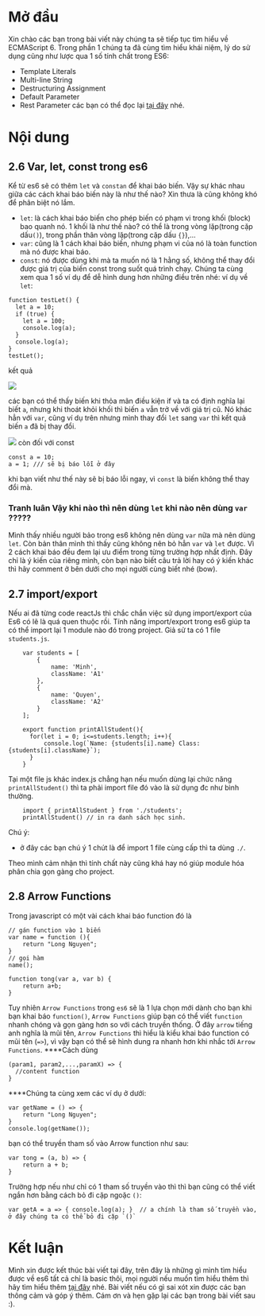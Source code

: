 # Mở đầu
Xin chào các bạn trong bài viết này chúng ta sẽ tiếp tục tìm hiểu về ECMAScript 6. Trong phần 1 chúng ta đã cùng tìm hiểu khái niệm, lý do sử dụng cũng như lược qua 1 số tính chất trong ES6:
* Template Literals
* Multi-line String
* Destructuring Assignment
* Default Parameter
* Rest Parameter
các bạn có thể đọc lại  [tại đây](https://viblo.asia/p/gioi-thieu-ve-ecmascript-6-phan-1-4dbZN8qL5YM) nhé.
# Nội dung
## 2.6 Var, let, const trong es6
Kể từ es6 sẽ có thêm `let` và `constan` để khai báo biến. Vậy sự khác nhau giữa các cách khai báo biến này là như thế nào? Xin thưa là cũng không khó để phân biệt nó lắm. 
* `let`: là cách khai báo biến cho phép biến có phạm vi trong khối (block) bao quanh nó. 1 khối là như thế nào? có thể là trong vòng lặp(trong cặp dấu`()`), trong phần thân vòng lặp(trong cặp dấu `{}`),...
* `var`: cũng là 1 cách khai báo biến, nhưng phạm vi của nó là toàn function mà nó được khai báo.
* `const`: nó được dùng khi mà ta muốn nó là 1 hằng số, không thể thay đổi được giá trị của biến const trong suốt quá trình chạy. 
Chúng ta cùng xem qua 1 số ví dụ để dễ hình dung hơn những điều trên nhé:
ví dụ về `let`:
```
function testLet() {
  let a = 10;
  if (true) {
    let a = 100;
    console.log(a);
  }
  console.log(a);
}
testLet();
```
kết quả

 ![](https://images.viblo.asia/e992da88-e1be-4f98-bd22-106c7dac0cd1.png)
 
các bạn có thể thấy biến khi thỏa mãn điều kiện if và ta có định nghĩa lại biết `a`, nhưng khi thoát khỏi khối thì biến `a` vẫn trở về với giá trị cũ. Nó khác hẳn với `var`, cũng ví dụ trên nhưng mình thay đổi `let` sang `var` thì kết quả biến `a` đã bị thay đổi.

![](https://images.viblo.asia/5402f4fe-42de-4256-b714-4830ba363649.png)
còn đối với const 
```
const a = 10;
a = 1; /// sẽ bị báo lỗi ở đây
```
khi bạn viết như thế này sẽ bị báo lỗi ngay, vì `const` là biến không thể thay đổi mà. 
### Tranh luân Vậy khi nào thì nên dùng `let` khi nào nên dùng `var` ?????
Mình thấy nhiều người bảo trong es6 không nên dùng `var` nữa mà nên dùng `let`. Còn bản thân mình thì thấy cũng không nên bỏ hẳn `var` và `let` được. Vì 2 cách khai báo đều đem lại ưu điểm trong từng trường hợp nhất định. Đây chỉ là ý kiến của riêng mình, còn bạn nào biết câu trả lời hay có ý kiến khác thì hãy comment ở bên dưới cho mọi người cùng biết nhé (bow).
## 2.7 import/export 
Nếu ai đã từng code reactJs thì chắc chắn việc sử dụng import/export của Es6 có lẽ là quá quen thuộc rồi. Tính năng import/export trong es6 giúp ta có thể import lại 1 module nào đó trong project.  Giả sử ta có 1 file `students.js`. 
```
    var students = [
        {
            name: 'Minh',
            className: 'A1'
        },
        {
            name: 'Quyen',
            className: 'A2'
        }
    ];
  
    export function printAllStudent(){
      for(let i = 0; i<=students.length; i++){
          console.log(`Name: {students[i].name} Class: {students[i].className}`);
      } 
    }
```

Tại một file js khác index.js chẳng hạn nếu muốn dùng lại chức năng `printAllStudent()` thì ta phải import file đó vào là sử dụng đc như bình thường.
```
    import { printAllStudent } from './students';
    printAllStudent() // in ra danh sách học sinh.
```
Chú ý: 
* ở đây các bạn chú ý 1 chút là để import 1 file cùng cấp thì ta dùng `./`.

Theo mình cảm nhận thì tính chất này cũng khá hay nó giúp module hóa phân chia gọn gàng cho project.
## 2.8 Arrow Functions
Trong javascript có một vài cách khai báo function đó là 
```
// gán function vào 1 biến
var name = function (){
    return "Long Nguyen";
}
// gọi hàm
name();

function tong(var a, var b) {
    return a+b;
}
```
Tuy nhiên `Arrow Functions` trong `es6` sẽ là 1 lựa chọn mới dành cho bạn khi bạn khai báo `function()`, `Arrow Functions` giúp bạn có thể viết `function` nhanh chóng và gọn gàng hơn so với cách truyền thống. Ở đây `arrow` tiếng anh nghĩa là mũi tên, `Arrow Functions` thì hiểu là kiểu khai báo function có mũi tên (`=>`), vì vậy bạn có thể sẽ hình dung ra nhanh hơn khi nhắc tới `Arrow Functions`.
****Cách dùng
```
(param1, param2,...,paramX) => {
  //content function
}
```

****Chúng ta cùng xem các ví dụ ở dưới:
```
var getName = () => {
    return "Long Nguyen";
}
console.log(getName());
```

bạn có thể truyền tham số vào Arrow function như sau:
```
var tong = (a, b) => {
    return a + b;
}
```
Trường hợp nếu như chỉ có 1 tham số truyền vào thì thì bạn cũng có thể viết ngắn hơn bằng cách bỏ đi cặp ngoặc `()`:
```
var getA = a => { console.log(a); }  // a chính là tham số truyền vào, ở đây chúng ta có thể bỏ đi cặp `()` 
```
# Kết luận
Mình xin được kết thúc bài viết tại đây, trên đây là những gì mình tìm hiểu được về es6 tất cả chỉ là basic thôi, mọi người nếu muốn tìm hiểu thêm thì hãy tìm hiểu thêm [tại đây](http://es6-features.org) nhé. Bài viết nếu có gì sai xót xin được các bạn thông cảm và góp ý thêm. Cám ơn và hẹn gặp lại các bạn trong bài viết sau :).